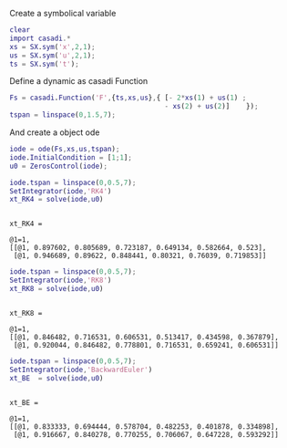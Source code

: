 


Create a symbolical variable



```matlab
clear
import casadi.*
xs = SX.sym('x',2,1);
us = SX.sym('u',2,1);
ts = SX.sym('t');
```


Define a dynamic as casadi Function



```matlab
Fs = casadi.Function('F',{ts,xs,us},{ [- 2*xs(1) + us(1) ;
                                      - xs(2) + us(2)]    });
tspan = linspace(0,1.5,7);
```


And create a object ode



```matlab
iode = ode(Fs,xs,us,tspan);
iode.InitialCondition = [1;1];
u0 = ZerosControl(iode);
```



```matlab
iode.tspan = linspace(0,0.5,7);
SetIntegrator(iode,'RK4')
xt_RK4 = solve(iode,u0)
```




```

xt_RK4 = 

@1=1, 
[[@1, 0.897602, 0.805689, 0.723187, 0.649134, 0.582664, 0.523], 
 [@1, 0.946689, 0.89622, 0.848441, 0.80321, 0.76039, 0.719853]]

```



```matlab
iode.tspan = linspace(0,0.5,7);
SetIntegrator(iode,'RK8')
xt_RK8 = solve(iode,u0)
```




```

xt_RK8 = 

@1=1, 
[[@1, 0.846482, 0.716531, 0.606531, 0.513417, 0.434598, 0.367879], 
 [@1, 0.920044, 0.846482, 0.778801, 0.716531, 0.659241, 0.606531]]

```



```matlab
iode.tspan = linspace(0,0.5,7);
SetIntegrator(iode,'BackwardEuler')
xt_BE  = solve(iode,u0)
```




```

xt_BE = 

@1=1, 
[[@1, 0.833333, 0.694444, 0.578704, 0.482253, 0.401878, 0.334898], 
 [@1, 0.916667, 0.840278, 0.770255, 0.706067, 0.647228, 0.593292]]

```



